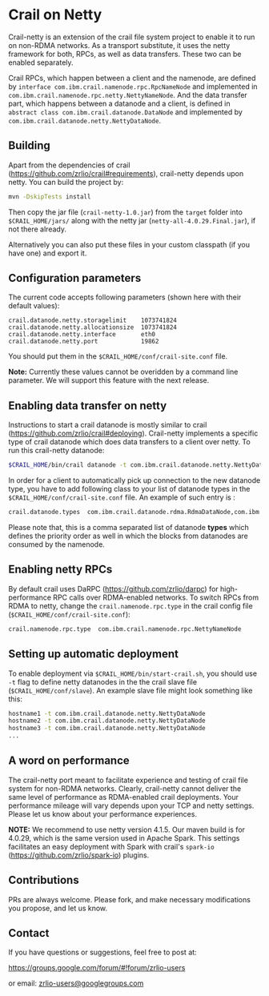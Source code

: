 # Crail on Netty

Crail-netty is an extension of the crail file system project to enable 
it to run on non-RDMA networks. As a transport substitute, it uses the 
netty framework for both, RPCs, as well as data transfers. These two 
can be enabled separately. 

Crail RPCs, which happen between a client and the namenode, are defined 
by `interface com.ibm.crail.namenode.rpc.RpcNameNode` and implemented in 
`com.ibm.crail.namenode.rpc.netty.NettyNameNode`. And the data transfer 
part, which happens between a datanode and a client, is defined in 
`abstract class com.ibm.crail.datanode.DataNode` and implemented by 
`com.ibm.crail.datanode.netty.NettyDataNode`.

## Building 

Apart from the dependencies of crail (https://github.com/zrlio/crail#requirements),
crail-netty depends upon netty. You can build the project by:
```bash
mvn -DskipTests install
```
Then copy the jar file (`crail-netty-1.0.jar`) from the `target` folder 
into `$CRAIL_HOME/jars/` along with the netty jar (`netty-all-4.0.29.Final.jar`),
if not there already. 

Alternatively you can also put these files in your custom classpath 
(if you have one) and export it.

## Configuration parameters
The current code accepts following parameters (shown here with their 
default values):
```
crail.datanode.netty.storagelimit    1073741824
crail.datanode.netty.allocationsize  1073741824
crail.datanode.netty.interface       eth0  
crail.datanode.netty.port            19862
```

You should put them in the `$CRAIL_HOME/conf/crail-site.conf` file.

**Note:** Currently these values cannot be overidden by a command line 
parameter. We will support this feature with the next release.

## Enabling data transfer on netty
Instructions to start a crail datanode is mostly similar to crail
(https://github.com/zrlio/crail#deploying). Crail-netty implements a 
specific type of crail datanode which does data transfers to a client 
over netty. To run this crail-netty datanode:
```bash 
$CRAIL_HOME/bin/crail datanode -t com.ibm.crail.datanode.netty.NettyDataNode
```
In order for a client to automatically pick up connection to the new 
datanode type, you have to add following class to your list of datanode 
types in the `$CRAIL_HOME/conf/crail-site.conf` file. An example of 
such entry is : 

```bash
crail.datanode.types  com.ibm.crail.datanode.rdma.RdmaDataNode,com.ibm.crail.datanode.netty.NettyDataNode
```

Please note that, this is a comma separated list of datanode **types** 
which defines the priority order as well in which the blocks from 
datanodes are consumed by the namenode. 

## Enabling netty RPCs

By default crail uses DaRPC (https://github.com/zrlio/darpc) for 
high-performance RPC calls over RDMA-enabled networks. To switch RPCs 
from RDMA to netty, change the `crail.namenode.rpc.type` in the crail 
config file (`$CRAIL_HOME/conf/crail-site.conf`): 
```bash
crail.namenode.rpc.type  com.ibm.crail.namenode.rpc.NettyNameNode
```

## Setting up automatic deployment

To enable deployment via `$CRAIL_HOME/bin/start-crail.sh`, you should 
use `-t` flag to define netty datanodes in the the crail slave file 
(`$CRAIL_HOME/conf/slave`). An example slave file might look something 
like this: 
```bash
hostname1 -t com.ibm.crail.datanode.netty.NettyDataNode
hostname2 -t com.ibm.crail.datanode.netty.NettyDataNode
hostname3 -t com.ibm.crail.datanode.netty.NettyDataNode
...
```
## A word on performance 
The crail-netty port meant to facilitate experience and testing of crail 
file system for non-RDMA networks. Clearly, crail-netty cannot deliver 
the same level of performance as RDMA-enabled crail deployments. Your 
performance mileage will vary depends upon your TCP and netty settings.
Please let us know about your performance experiences.

**NOTE:** We recommend to use netty version 4.1.5. Our maven build is 
for 4.0.29, which is the same version used in Apache Spark. This 
settings facilitates an easy deployment with Spark with 
crail's `spark-io` (https://github.com/zrlio/spark-io) plugins. 

## Contributions

PRs are always welcome. Please fork, and make necessary modifications 
you propose, and let us know. 

## Contact 

If you have questions or suggestions, feel free to post at:

https://groups.google.com/forum/#!forum/zrlio-users

or email: zrlio-users@googlegroups.com
